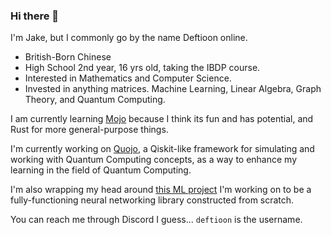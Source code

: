 ### Hi there 👋

I'm Jake, but I commonly go by the name Deftioon online.
- British-Born Chinese
- High School 2nd year, 16 yrs old, taking the IBDP course.
- Interested in Mathematics and Computer Science.
- Invested in anything matrices. Machine Learning, Linear Algebra, Graph Theory, and Quantum Computing.

I am currently learning [Mojo](https://github.com/modularml/mojo) because I think its fun and has potential, and Rust for more general-purpose things.

I'm currently working on [Quojo](https://github.com/Deftioon/Quojo), a Qiskit-like framework for simulating and working with Quantum Computing concepts, as a way to enhance my learning in the field of Quantum Computing.

I'm also wrapping my head around [this ML project](https://github.com/Deftioon/Deftioon-Mojo) I'm working on to be a fully-functioning neural networking library constructed from scratch.

You can reach me through Discord I guess... `deftioon` is the username.

<!--
**Deftioon/Deftioon** is a ✨ _special_ ✨ repository because its `README.md` (this file) appears on your GitHub profile.

Here are some ideas to get you started:

- 🔭 I’m currently working on ...
- 🌱 I’m currently learning ...
- 👯 I’m looking to collaborate on ...
- 🤔 I’m looking for help with ...
- 💬 Ask me about ...
- 📫 How to reach me: ...
- 😄 Pronouns: ...
- ⚡ Fun fact: ...
-->
